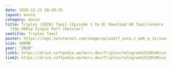 ```yaml
---
date: 2020-12-11 20:39:25
layout: movie
category: movie
title: Triples (2020) Tamil (Episode 1 to 8) Download HD Tamilrockers [400MB]
  720p HDRip Single Part [Hotstar]
seotitle: Triples Tamil
poster: https://img1.hotstarext.com/image/upload/f_auto,t_web_m_1x/sources/r1/cms/prod/3108/843108-h
size: 400MB
year: "2020"
link1: https://drive.softpedia.workers.dev/Triples/telegram%2520%40isaiminidownload%2520-%2520Triples%2520(2020)%2520Tamil%2520(Episode%25201%2520to%25208)%2520400MB.mkv?rootId=0AJtZkTkXLBuYUk9PVA
link2: https://drive.softpedia.workers.dev/Triples/telegram%2520%40isaiminidownload%2520-%2520Triples%2520(2020)%2520Tamil%2520(Episode%25201%2520to%25208)%2520400MB.mkv?rootId=0AJtZkTkXLBuYUk9PVA
---
```

